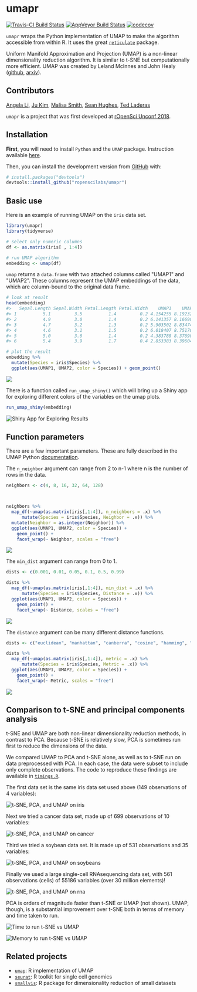 
<!-- README.md is generated from README.Rmd. Please edit that file -->
umapr
=====

[![Travis-CI Build Status](https://travis-ci.org/ropenscilabs/umapr.svg?branch=master)](https://travis-ci.org/ropenscilabs/umapr) [![AppVeyor Build Status](https://ci.appveyor.com/api/projects/status/github/juyeongkim/umapr?branch=master&svg=true)](https://ci.appveyor.com/project/juyeongkim/umapr) [![codecov](https://codecov.io/gh/ropenscilabs/umapr/branch/master/graph/badge.svg)](https://codecov.io/gh/ropenscilabs/umapr)

`umapr` wraps the Python implementation of UMAP to make the algorithm accessible from within R. It uses the great [`reticulate`](https://cran.r-project.org/web/packages/reticulate/index.html) package.

Uniform Manifold Approximation and Projection (UMAP) is a non-linear dimensionality reduction algorithm. It is similar to t-SNE but computationally more efficient. UMAP was created by Leland McInnes and John Healy ([github](https://github.com/lmcinnes/umap), [arxiv](https://arxiv.org/abs/1802.03426)).

Contributors
------------

[Angela Li](https://github.com/angela-li), [Ju Kim](https://github.com/juyeongkim), [Malisa Smith](https://github.com/malisas), [Sean Hughes](https://github.com/seaaan), [Ted Laderas](https://github.com/laderast)

`umapr` is a project that was first developed at [rOpenSci Unconf 2018](http://unconf18.ropensci.org).

Installation
------------

**First**, you will need to install `Python` and the `UMAP` package. Instruction available [here](https://github.com/lmcinnes/umap#installing).

Then, you can install the development version from [GitHub](https://github.com/) with:

``` r
# install.packages("devtools")
devtools::install_github("ropenscilabs/umapr")
```

Basic use
---------

Here is an example of running UMAP on the `iris` data set.

``` r
library(umapr)
library(tidyverse)

# select only numeric columns
df <- as.matrix(iris[ , 1:4])

# run UMAP algorithm
embedding <- umap(df)
```

`umap` returns a `data.frame` with two attached columns called "UMAP1" and "UMAP2". These columns represent the UMAP embeddings of the data, which are column-bound to the original data frame.

``` r
# look at result
head(embedding)
#>   Sepal.Length Sepal.Width Petal.Length Petal.Width    UMAP1    UMAP2
#> 1          5.1         3.5          1.4         0.2 4.154255 8.192322
#> 2          4.9         3.0          1.4         0.2 6.141357 8.166989
#> 3          4.7         3.2          1.3         0.2 5.903502 8.834743
#> 4          4.6         3.1          1.5         0.2 6.018407 8.751787
#> 5          5.0         3.6          1.4         0.2 4.383788 8.376906
#> 6          5.4         3.9          1.7         0.4 2.853383 8.396043

# plot the result
embedding %>% 
  mutate(Species = iris$Species) %>%
  ggplot(aes(UMAP1, UMAP2, color = Species)) + geom_point()
```

![](img/unnamed-chunk-3-1.png)

There is a function called `run_umap_shiny()` which will bring up a Shiny app for exploring different colors of the variables on the umap plots.

``` r
run_umap_shiny(embedding)
```

![Shiny App for Exploring Results](img/shiny.png)

Function parameters
-------------------

There are a few important parameters. These are fully described in the UMAP Python [documentation](https://github.com/lmcinnes/umap/blob/bf1c3e5c89ea393c9de10bd66c5e3d9bc30588ee/notebooks/UMAP%20usage%20and%20parameters.ipynb).

The `n_neighbor` argument can range from 2 to n-1 where n is the number of rows in the data.

``` r
neighbors <- c(4, 8, 16, 32, 64, 128)



neighbors %>% 
  map_df(~umap(as.matrix(iris[,1:4]), n_neighbors = .x) %>% 
      mutate(Species = iris$Species, Neighbor = .x)) %>% 
  mutate(Neighbor = as.integer(Neighbor)) %>% 
  ggplot(aes(UMAP1, UMAP2, color = Species)) + 
    geom_point() + 
    facet_wrap(~ Neighbor, scales = "free")
```

![](img/unnamed-chunk-5-1.png)

The `min_dist` argument can range from 0 to 1.

``` r
dists <- c(0.001, 0.01, 0.05, 0.1, 0.5, 0.99)

dists %>% 
  map_df(~umap(as.matrix(iris[,1:4]), min_dist = .x) %>% 
      mutate(Species = iris$Species, Distance = .x)) %>% 
  ggplot(aes(UMAP1, UMAP2, color = Species)) + 
    geom_point() + 
    facet_wrap(~ Distance, scales = "free")
```

![](img/unnamed-chunk-6-1.png)

The `distance` argument can be many different distance functions.

``` r
dists <- c("euclidean", "manhattan", "canberra", "cosine", "hamming", "dice")

dists %>% 
  map_df(~umap(as.matrix(iris[,1:4]), metric = .x) %>% 
      mutate(Species = iris$Species, Metric = .x)) %>% 
  ggplot(aes(UMAP1, UMAP2, color = Species)) + 
    geom_point() + 
    facet_wrap(~ Metric, scales = "free")
```

![](img/unnamed-chunk-7-1.png)

Comparison to t-SNE and principal components analysis
-----------------------------------------------------

t-SNE and UMAP are both non-linear dimensionality reduction methods, in contrast to PCA. Because t-SNE is relatively slow, PCA is sometimes run first to reduce the dimensions of the data.

We compared UMAP to PCA and t-SNE alone, as well as to t-SNE run on data preprocessed with PCA. In each case, the data were subset to include only complete observations. The code to reproduce these findings are available in [`timings.R`](timings.R).

The first data set is the same iris data set used above (149 observations of 4 variables):

![t-SNE, PCA, and UMAP on iris](img/multiple_algorithms_iris.png)

Next we tried a cancer data set, made up of 699 observations of 10 variables:

![t-SNE, PCA, and UMAP on cancer](img/multiple_algorithms_cancer.png)

Third we tried a soybean data set. It is made up of 531 observations and 35 variables:

![t-SNE, PCA, and UMAP on soybeans](img/multiple_algorithms_bean.png)

Finally we used a large single-cell RNAsequencing data set, with 561 observations (cells) of 55186 variables (over 30 million elements)!

![t-SNE, PCA, and UMAP on rna](img/multiple_algorithms_rna.png)

PCA is orders of magnitude faster than t-SNE or UMAP (not shown). UMAP, though, is a substantial improvement over t-SNE both in terms of memory and time taken to run.

![Time to run t-SNE vs UMAP](img/multiple_algorithms_time.png)

![Memory to run t-SNE vs UMAP](img/multiple_algorithms_memory.png)

Related projects
----------------

-   [`umap`](https://github.com/tkonopka/umap): R implementation of UMAP
-   [`seurat`](https://github.com/satijalab/seurat): R toolkit for single cell genomics
-   [`smallvis`](https://github.com/jlmelville/smallvis): R package for dimensionality reduction of small datasets
